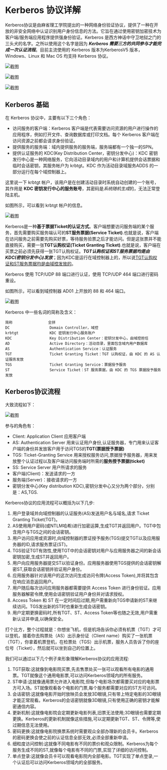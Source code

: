 # Kerberos 协议详解

Kerberos协议是由麻省理工学院提出的一种网络身份验证协议，提供了一种在开放的非安全网络中认证识别用户身份信息的方法。它旨在通过使用密钥加密技术为客户端/服务端应用程序提供强身份验证。Kerberos 是西方神话中守卫地狱之门的三头犬的名字。之所以使用这个名字是因为 ***Kerberos 需要三方的共同参与才能完成一次认证流程***。目前主流使用的 Kerberos 版本为KerberosV5 版本，Windows、Linux 和 Mac OS 均支持 Kerberos 协议。

![截图](36d91b5f9745c44ca4140d0c55e94821.png)

![截图](c49855453cabc6f0ca6b154216c1f711.png)

![截图](523ebd21b0282bc6df484f9a1dda0516.png)

## Kerberos 基础

在 Kerberos 协议中，主要有以下三个角色：

- 访问服务的客户端：Kerberos 客户端是代表需要访问资源的用户进行操作的应用程序，例如打开文件、查询数据库或打印文档。每个 Kerberos 客户端在访问资源之前都会请求身份验证。
- 提供服务的服务端：域内提供服务的服务端，服务端都有一个独一的SPN。
- 提供认证服务的 KDC(Key Distribution Center，密钥分发中心)：KDC 密钥发行中心是一种网络服务，它向活动目录域内的用户和计算机提供会话票据和临时会话密钥，其服务帐户为 krbtgt。KDC 作为活动目录域服务ADDS 的一部分运行在每个域控制器上。

这里说一下 krbtgt 帐户，该用户是在创建活动目录时系统自动创建的一个账号，其作用是 **KDC 密钥发行中心的服务账号**，其密码是*系统随机生成*的，无法正常登陆主机。

如图所示，可以看到 krbtgt 帐户的信息。

![截图](8e4cd17468f437ba9bc11499a8fda902.png)

Kerberos是一种**基于票据Ticket的认证方式**。客户端想要访问服务端的某个服务，首先需要购买服务端认可的**ST服务票据(Service Ticket)**.也就是说，客户端在访问服务之前需要先购买好票，等待服务验票之后才能访问。但是这张票并不能直接购买，需要一张**TGT认购权证(Ticket Granting Ticket)**.也就是说，客户端在买票之前必须先获得一张TGT认购权证。***TGT认购权证和ST服务票据均是由KDC(密钥分发中心)发放***；因为KDC是运行在域控制器上的，所以说<u>TGT认购权证和ST服务票据均是由域控发放的</u>。

Kerberos 使用 TCP/UDP 88 端口进行认证，使用 TCP/UDP 464 端口进行密码重设。

如图所示，可以看到域控制器 AD01 上开放的 88 和 464 端口。

![截图](73042bf601bba170d51539d0fd2d0d72.png)

Kerberos 中一些名词的简称及含义：

```
简称                全拼
DC                  Domain Controller，域控
krbtgt              KDC 密钥发行中心服务账户
KDC                 Key Distribution Center：密钥分发中心，由域控担任
AD                  Active Directory：活动目录，里面包含域内用户数据库
AS                  Authentication Service：认证服务
TGT                 Ticket Granting Ticket：TGT 认购权证，由 KDC 的 AS 认证服务发放
TGS                 Ticket Granting Service：票据授予服务
ST                  Service Ticket：ST 服务票据，由 KDC 的 TGS 票据授予服务发放
```

## Kerberos协议流程

大致流程如下：

![截图](3cb8674614f2e21b0c0a96afc4538d43.png)

参与的角色有：

- Client: Application Client 应用客户端
- AS: Authentication Server 用来认证用户身份,认证服务器，专门用来认证客户端的身份并发放客户用于访问TGS的**TGT(票据授予票据)**
- TGS: Ticket-Granting Service 用来授权服务访问,票据授予服务器，用来发放整个认证过程以及客户端访问服务端时所需的**服务授予票据(ticket)**
- SS: Service Server 用户所请求的服务
- 客户端(Client)：发送请求的一方
- 服务端(Server)：接收请求的一方
- 密钥分发中心(Key distribution KDC),密钥分发中心又分为两个部分，分别是：AS,TGS.

Kerberos协议的应用流程可以概括为以下几步:

1. 用户登录域并向域控制器的认证服务(AS)发送用户名与域名,请求 Ticket Granting Ticket(TGT)。
2. AS使用用户密码(或NTLM哈希)进行加密运算,生成TGT并返回用户。TGT中包含用户与TGS之间的会话密钥。
3. 用户访问应用或资源时,向域控制器的票证授予服务(TGS)提交TGT以及应用服务器的ID,请求服务票证(ST)。
4. TGS验证TGT有效性,使用TGT中的会话密钥对用户与应用服务器之间的新会话密钥加密,生成ST并返回用户。
5. 用户向应用服务器提交ST以验证身份。应用服务器使用TGS提供的会话密钥解密ST,获取会话密钥并验证用户身份。
6. 应用服务器针对该用户的这次访问生成访问令牌(Access Token),并将其包含在响应消息返回用户。
7. 用户随后每次访问应用服务器都需要提供 Access Token 进行身份验证。应用服务器解密令牌,使用会话密钥验证用户身份并对请求授权。
8. Access Token 和 ST 在一定时间后过期,用户需重新向TGS申请新的ST来继续访问。TGS发出新的ST时也重新生成会话密钥。
9. 用户定期更换密码时,所有TGT、ST、Access Token等也随之无效,用户需重新认证并申请,以确保安全。

打个比方，整个过程就是：你想坐飞机，但是机场告诉你必须有机票（TGT）才可以登机，接着你去购票处（AS）出示身份证（Client name）购买了一张机票（TGT），你拿着机票登机，在检票处（TGS）出示机票，服务人员告诉了你的座位号（Ticket），然后就可以坐到自己的位置上。

我们可以通过以下几个例子来形象理解Kerberos协议的应用流程:

1. TGT获取:这就像到电影院买票,先去售票处买一张可以观看所有电影的通用票。TGT就像这个通用电影票,可以访问Kerberos领域内的所有服务。
2. ST申请:这就像通用票允许进入电影院,但每个电影场次都需要买对应的电影票方可入场。ST就像观看各个电影的门票,每个服务都需要对应的ST方可访问。
3. 会话密钥:这就像电影开始时放映员会发放3D眼镜,只有带上特定电影的3D眼镜才能正常观看。Kerberos的会话密钥就像3D眼镜,只有使用正确的密钥才能解密通信内容。
4. 更新机制:这就像电影院会定期更新电影列表,旧票无法使用;3D眼镜也需要定期更换。Kerberos的更新机制就像这些措施,可以定期更新TGT、ST、令牌等,使过期信息无法使用。
5. 密码更换:这就像电影院换票系统时需要观众全部办理新的会员卡。Kerberos的密码更换会使之前的认证信息全部无效,必须全部重新申请。
6. 细粒度访问控制:这就像不同电影有不同的票价和观众限制。Kerberos为每个服务生成不同的ST,就像每个电影有不同的门票,实现了详细的访问控制。
7. 单点登录:这就像会员卡可以观看电影院内全部电影。TGT实现了单点登录,一个认证后可以访问Kerberos领域内的全部服务。